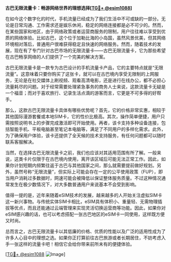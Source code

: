**古巴无限流量卡：畅游网络世界的理想选择[[TG💪+ @esim1088](https://t.me/s/esim1088)]**

在如今这个数字化的时代，手机流量已经成为了我们生活中不可或缺的一部分。无论是日常沟通、工作需求还是娱乐休闲，稳定的网络连接都是必不可少的。然而，在某些国家和地区，由于网络政策或者运营商服务的限制，用户往往难以享受到优质的网络体验。比如古巴，这个位于加勒比海的小岛国，虽然风景优美，但其网络环境相对落后，普通用户很难获得稳定且快速的网络服务。然而，随着技术的发展，现在有了专门针对古巴市场的无限流量卡——古巴无限流量卡，它为那些希望在古巴畅享网络的人们提供了一个完美的解决方案。

古巴无限流量卡是一款专为古巴设计的手机流量卡产品，它的主要特点就是“无限流量”。这意味着只要你购买了这张卡，就可以在古巴境内享受无限制的上网服务，无论是在社交媒体上刷视频、观看高清电影，还是进行在线办公，都不必担心流量耗尽的问题。对于经常需要处理紧急事务的商务人士来说，这款流量卡无疑是一个福音；而对于喜欢旅行、记录生活点滴的游客而言，它更是不可多得的好帮手。

那么，这款古巴无限流量卡具体有哪些优势呢？首先，它的价格非常实惠，相较于其他国际漫游套餐或本地SIM卡，它的性价比极高。其次，操作简单便捷，用户只需按照说明书上的步骤完成激活即可开始使用。再者，该卡支持多种设备连接，包括智能手机、平板电脑甚至笔记本电脑等，满足了不同用户的多样化需求。此外，为了确保用户体验，该卡还提供了全天候的技术支持服务，有任何问题都可以随时联系客服解决。

当然，在选择古巴无限流量卡之前，我们也应该对其适用范围有所了解。一般来说，这类卡片仅限于在古巴境内使用，离开该区域后可能无法正常工作。因此，如果你计划短期内频繁往返于古巴与其他国家之间，那么就需要提前做好规划。另外，虽然号称“无限流量”，但实际上可能会存在一定的公平使用政策（FUP），即当用户消耗过多数据时，网速可能会被降低以保证整体服务质量。不过这种情况通常发生在极少数情况下，对大多数普通用户来说基本不会受到影响。

值得一提的是，近年来随着eSIM技术的发展，越来越多的人开始关注虚拟SIM卡这一新兴事物。与传统实体SIM卡相比，eSIM具有体积小、重量轻、无需物理插拔等优点，而且还能通过云端管理来实现灵活切换运营商等功能。因此，如果你对eSIM感兴趣的话，也可以考虑搭配一张古巴地区的eSIM卡一同使用，这样既方便又时尚。

总而言之，古巴无限流量卡以其低廉的价格、优质的性能以及广泛的适用性成为了许多人心目中的理想之选。如果你正打算前往古巴旅游或者长期居住，不妨考虑入手一张这样的流量卡吧！相信它会给你带来前所未有的便捷体验。

[[TG💪+ @esim1088](https://t.me/s/esim1088) ![Image](https://i.postimg.cc/4NQfJmqS/Snipaste-2025-05-13-00-14-12.png)]
